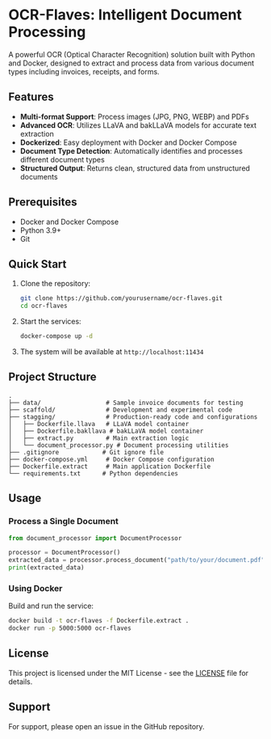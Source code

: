 # OCR-Flaves: Intelligent Document Processing

A powerful OCR (Optical Character Recognition) solution built with Python and Docker, designed to extract and process data from various document types including invoices, receipts, and forms.

## Features

- **Multi-format Support**: Process images (JPG, PNG, WEBP) and PDFs
- **Advanced OCR**: Utilizes LLaVA and bakLLaVA models for accurate text extraction
- **Dockerized**: Easy deployment with Docker and Docker Compose
- **Document Type Detection**: Automatically identifies and processes different document types
- **Structured Output**: Returns clean, structured data from unstructured documents

## Prerequisites

- Docker and Docker Compose
- Python 3.9+
- Git

## Quick Start

1. Clone the repository:
   ```bash
   git clone https://github.com/yourusername/ocr-flaves.git
   cd ocr-flaves
   ```

2. Start the services:
   ```bash
   docker-compose up -d
   ```

3. The system will be available at `http://localhost:11434`

## Project Structure

```
.
├── data/                  # Sample invoice documents for testing
├── scaffold/              # Development and experimental code
├── stagging/              # Production-ready code and configurations
│   ├── Dockerfile.llava   # LLaVA model container
│   ├── Dockerfile.bakllava # bakLLaVA model container
│   ├── extract.py         # Main extraction logic
│   └── document_processor.py # Document processing utilities
├── .gitignore            # Git ignore file
├── docker-compose.yml     # Docker Compose configuration
├── Dockerfile.extract     # Main application Dockerfile
└── requirements.txt      # Python dependencies
```

## Usage

### Process a Single Document

```python
from document_processor import DocumentProcessor

processor = DocumentProcessor()
extracted_data = processor.process_document("path/to/your/document.pdf")
print(extracted_data)
```

### Using Docker

Build and run the service:

```bash
docker build -t ocr-flaves -f Dockerfile.extract .
docker run -p 5000:5000 ocr-flaves
```


## License

This project is licensed under the MIT License - see the [LICENSE](LICENSE) file for details.


## Support

For support, please open an issue in the GitHub repository.
